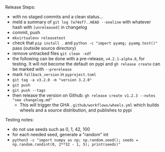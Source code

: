 Release Steps:
- with no staged commits and a clean status...
- meld a summary of `git log 7a74ef7..HEAD --oneline` with whatever hash with `[unreleased]` in changelog
- commit, push
- `mkvirtualenv releasetest`
- check that `pip install .` and `python -c "import pyamg; pyamg.test()"` pass (outside source directory)
- remove untracked files `git clean -xdf`
- the following can be done with a pre-release, `v4.2.1-alpha.6`, for testing.  It will not become the default on pypi and `gh release create` can be marked with `--prerelease`
- mark `fallback_version` in `pyproject.toml`
- `git tag -a v3.2.0 -m "version 3.2.0"`
- `git push`
- `git push --tags`
- then release the version on Github: `gh release create v1.2.3 --notes "see changelog.md"`
  - This will trigger the GHA `.github/workflows/wheels.yml` which builds wheels and a source distribution, and publishes to pypi

Testing notes:
- do not use seeds such as 0, 1, 42, 100
- for each needed seed, generate a "random" int
- `python3 -c "import numpy as np; np.random.seed(); seeds = np.random.randint(0, 2**32 - 1, 5); print(seeds)"`
